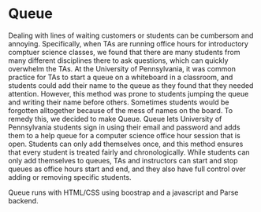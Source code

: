 Queue
=====

Dealing with lines of waiting customers or students can be cumbersom and annoying. Specifically, when TAs are running office hours for introductory comptuer science classes, we found that there are many students from many different disciplines there to ask questions, which can quickly overwhelm the TAs. At the University of Pennsylvania, it was common practice for TAs to start a queue on a whiteboard in a classroom, and students could add their name to the queue as they found that they needed attention. However, this method was prone to students jumping the queue and writing their name before others. Sometimes students would be forgotten alltogether because of the mess of names on the board. To remedy this, we decided to make Queue. Queue lets University of Pennsylvania students sign in using their email and password and adds them to a help queue for a computer science office hour session that is open. Students can only add themselves once, and this method ensures that every student is treated fairly and chronologically. While students can only add themselves to queues, TAs and instructors can start and stop queues as office hours start and end, and they also have full control over adding or removing specific students. 

Queue runs with HTML/CSS using boostrap and a javascript and Parse backend.
